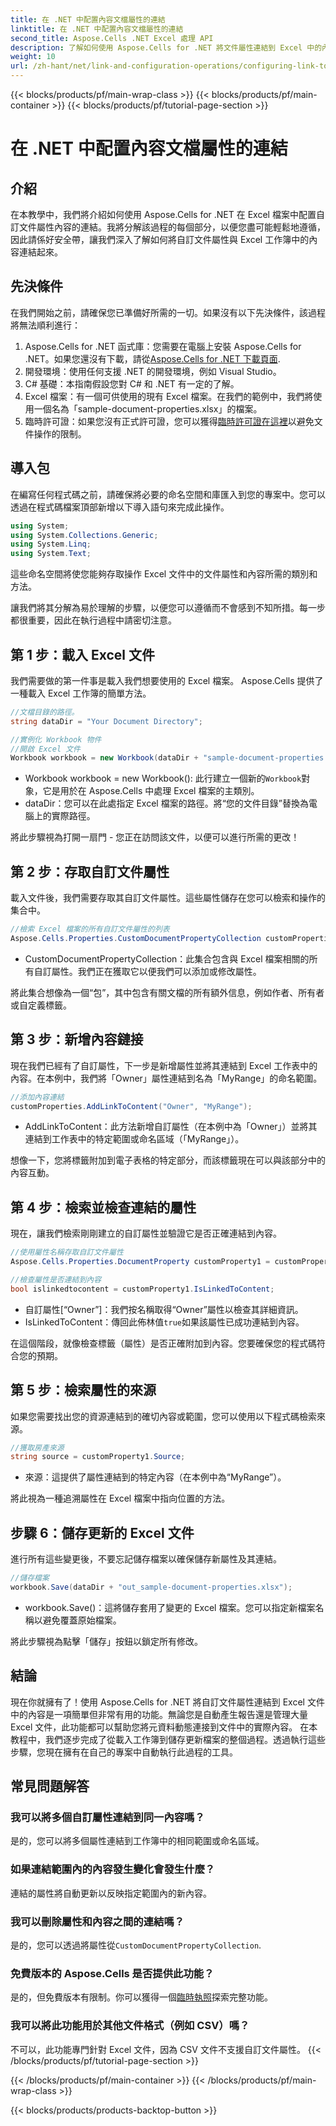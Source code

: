 ```yaml
---
title: 在 .NET 中配置內容文檔屬性的連結
linktitle: 在 .NET 中配置內容文檔屬性的連結
second_title: Aspose.Cells .NET Excel 處理 API
description: 了解如何使用 Aspose.Cells for .NET 將文件屬性連結到 Excel 中的內容。面向開發人員的分步教程。
weight: 10
url: /zh-hant/net/link-and-configuration-operations/configuring-link-to-content-document-property/
---
```


{{< blocks/products/pf/main-wrap-class >}}
{{< blocks/products/pf/main-container >}}
{{< blocks/products/pf/tutorial-page-section >}}

# 在 .NET 中配置內容文檔屬性的連結

## 介紹

在本教學中，我們將介紹如何使用 Aspose.Cells for .NET 在 Excel 檔案中配置自訂文件屬性內容的連結。我將分解該過程的每個部分，以便您盡可能輕鬆地遵循，因此請係好安全帶，讓我們深入了解如何將自訂文件屬性與 Excel 工作簿中的內容連結起來。

## 先決條件

在我們開始之前，請確保您已準備好所需的一切。如果沒有以下先決條件，該過程將無法順利進行：

1.  Aspose.Cells for .NET 函式庫：您需要在電腦上安裝 Aspose.Cells for .NET。如果您還沒有下載，請從[Aspose.Cells for .NET 下載頁面](https://releases.aspose.com/cells/net/).
2. 開發環境：使用任何支援 .NET 的開發環境，例如 Visual Studio。
3. C# 基礎：本指南假設您對 C# 和 .NET 有一定的了解。
4. Excel 檔案：有一個可供使用的現有 Excel 檔案。在我們的範例中，我們將使用一個名為「sample-document-properties.xlsx」的檔案。
5. 臨時許可證：如果您沒有正式許可證，您可以獲得[臨時許可證在這裡](https://purchase.aspose.com/temporary-license/)以避免文件操作的限制。

## 導入包

在編寫任何程式碼之前，請確保將必要的命名空間和庫匯入到您的專案中。您可以透過在程式碼檔案頂部新增以下導入語句來完成此操作。

```csharp
using System;
using System.Collections.Generic;
using System.Linq;
using System.Text;
```

這些命名空間將使您能夠存取操作 Excel 文件中的文件屬性和內容所需的類別和方法。

讓我們將其分解為易於理解的步驟，以便您可以遵循而不會感到不知所措。每一步都很重要，因此在執行過程中請密切注意。

## 第 1 步：載入 Excel 文件

我們需要做的第一件事是載入我們想要使用的 Excel 檔案。 Aspose.Cells 提供了一種載入 Excel 工作簿的簡單方法。

```csharp
//文檔目錄的路徑。
string dataDir = "Your Document Directory";

//實例化 Workbook 物件
//開啟 Excel 文件
Workbook workbook = new Workbook(dataDir + "sample-document-properties.xlsx");
```

- Workbook workbook = new Workbook(): 此行建立一個新的`Workbook`對象，它是用於在 Aspose.Cells 中處理 Excel 檔案的主類別。
- dataDir：您可以在此處指定 Excel 檔案的路徑。將“您的文件目錄”替換為電腦上的實際路徑。

將此步驟視為打開一扇門 - 您正在訪問該文件，以便可以進行所需的更改！

## 第 2 步：存取自訂文件屬性

載入文件後，我們需要存取其自訂文件屬性。這些屬性儲存在您可以檢索和操作的集合中。

```csharp
//檢索 Excel 檔案的所有自訂文件屬性的列表
Aspose.Cells.Properties.CustomDocumentPropertyCollection customProperties = workbook.Worksheets.CustomDocumentProperties;
```

- CustomDocumentPropertyCollection：此集合包含與 Excel 檔案相關的所有自訂屬性。我們正在獲取它以便我們可以添加或修改屬性。

將此集合想像為一個“包”，其中包含有關文檔的所有額外信息，例如作者、所有者或自定義標籤。

## 第 3 步：新增內容鏈接

現在我們已經有了自訂屬性，下一步是新增屬性並將其連結到 Excel 工作表中的內容。在本例中，我們將「Owner」屬性連結到名為「MyRange」的命名範圍。

```csharp
//添加內容連結
customProperties.AddLinkToContent("Owner", "MyRange");
```

- AddLinkToContent：此方法新增自訂屬性（在本例中為「Owner」）並將其連結到工作表中的特定範圍或命名區域（「MyRange」）。

想像一下，您將標籤附加到電子表格的特定部分，而該標籤現在可以與該部分中的內容互動。

## 第 4 步：檢索並檢查連結的屬性

現在，讓我們檢索剛剛建立的自訂屬性並驗證它是否正確連結到內容。

```csharp
//使用屬性名稱存取自訂文件屬性
Aspose.Cells.Properties.DocumentProperty customProperty1 = customProperties["Owner"];

//檢查屬性是否連結到內容
bool islinkedtocontent = customProperty1.IsLinkedToContent;
```

- 自訂屬性[“Owner”]：我們按名稱取得“Owner”屬性以檢查其詳細資訊。
- IsLinkedToContent：傳回此佈林值`true`如果該屬性已成功連結到內容。

在這個階段，就像檢查標籤（屬性）是否正確附加到內容。您要確保您的程式碼符合您的預期。

## 第 5 步：檢索屬性的來源

如果您需要找出您的資源連結到的確切內容或範圍，您可以使用以下程式碼檢索來源。

```csharp
//獲取房產來源
string source = customProperty1.Source;
```

- 來源：這提供了屬性連結到的特定內容（在本例中為“MyRange”）。

將此視為一種追溯屬性在 Excel 檔案中指向位置的方法。

## 步驟 6：儲存更新的 Excel 文件

進行所有這些變更後，不要忘記儲存檔案以確保儲存新屬性及其連結。

```csharp
//儲存檔案
workbook.Save(dataDir + "out_sample-document-properties.xlsx");
```

- workbook.Save()：這將儲存套用了變更的 Excel 檔案。您可以指定新檔案名稱以避免覆蓋原始檔案。

將此步驟視為點擊「儲存」按鈕以鎖定所有修改。

## 結論

現在你就擁有了！使用 Aspose.Cells for .NET 將自訂文件屬性連結到 Excel 文件中的內容是一項簡單但非常有用的功能。無論您是自動產生報告還是管理大量 Excel 文件，此功能都可以幫助您將元資料動態連接到文件中的實際內容。
在本教程中，我們逐步完成了從載入工作簿到儲存更新檔案的整個過程。透過執行這些步驟，您現在擁有在自己的專案中自動執行此過程的工具。

## 常見問題解答

### 我可以將多個自訂屬性連結到同一內容嗎？
是的，您可以將多個屬性連結到工作簿中的相同範圍或命名區域。

### 如果連結範圍內的內容發生變化會發生什麼？
連結的屬性將自動更新以反映指定範圍內的新內容。

### 我可以刪除屬性和內容之間的連結嗎？
是的，您可以透過將屬性從`CustomDocumentPropertyCollection`.

### 免費版本的 Aspose.Cells 是否提供此功能？
是的，但免費版本有限制。你可以獲得一個[臨時執照](https://purchase.aspose.com/temporary-license/)探索完整功能。

### 我可以將此功能用於其他文件格式（例如 CSV）嗎？
不可以，此功能專門針對 Excel 文件，因為 CSV 文件不支援自訂文件屬性。
{{< /blocks/products/pf/tutorial-page-section >}}

{{< /blocks/products/pf/main-container >}}
{{< /blocks/products/pf/main-wrap-class >}}

{{< blocks/products/products-backtop-button >}}
